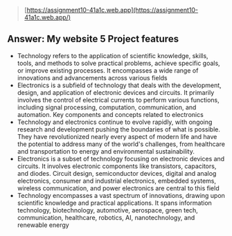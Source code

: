 > [https://assignment10-41a1c.web.app](https://assignment10-41a1c.web.app/)

## Answer: My  website 5 Project features

- Technology refers to the application of scientific knowledge, skills, tools, and methods to solve practical problems, achieve specific goals, or improve existing processes. It encompasses a wide range of innovations and advancements across various fields
- Electronics is a subfield of technology that deals with the development, design, and application of electronic devices and circuits. It primarily involves the control of electrical currents to perform various functions, including signal processing, computation, communication, and automation. Key components and concepts related to electronics 
- Technology and electronics continue to evolve rapidly, with ongoing research and development pushing the boundaries of what is possible. They have revolutionized nearly every aspect of modern life and have the potential to address many of the world's challenges, from healthcare and transportation to energy and environmental sustainability.
- Electronics is a subset of technology focusing on electronic devices and circuits. It involves electronic components like transistors, capacitors, and diodes. Circuit design, semiconductor devices, digital and analog electronics, consumer and industrial electronics, embedded systems, wireless communication, and power electronics are central to this field
- Technology encompasses a vast spectrum of innovations, drawing upon scientific knowledge and practical applications. It spans information technology, biotechnology, automotive, aerospace, green tech, communication, healthcare, robotics, AI, nanotechnology, and renewable energy
